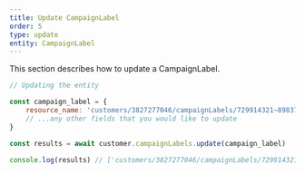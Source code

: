 ```yaml
---
title: Update CampaignLabel
order: 5
type: update
entity: CampaignLabel
---
```


This section describes how to update a CampaignLabel.

```javascript
// Updating the entity

const campaign_label = {
    resource_name: 'customers/3827277046/campaignLabels/729914321~898377018', // The resource_name is required
    // ...any other fields that you would like to update
}

const results = await customer.campaignLabels.update(campaign_label)

console.log(results) // ['customers/3827277046/campaignLabels/729914321~898377018']
```
